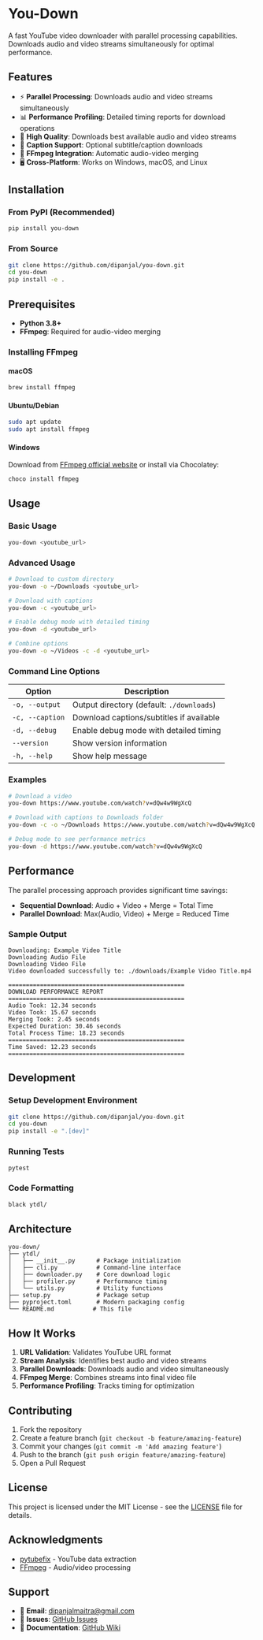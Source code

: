 # You-Down

A fast YouTube video downloader with parallel processing capabilities. Downloads audio and video streams simultaneously for optimal performance.

## Features

- ⚡ **Parallel Processing**: Downloads audio and video streams simultaneously
- 📊 **Performance Profiling**: Detailed timing reports for download operations
- 🎯 **High Quality**: Downloads best available audio and video streams
- 📝 **Caption Support**: Optional subtitle/caption downloads
- 🔧 **FFmpeg Integration**: Automatic audio-video merging
- 🖥️ **Cross-Platform**: Works on Windows, macOS, and Linux

## Installation

### From PyPI (Recommended)

```bash
pip install you-down
```

### From Source

```bash
git clone https://github.com/dipanjal/you-down.git
cd you-down
pip install -e .
```

## Prerequisites

- **Python 3.8+**
- **FFmpeg**: Required for audio-video merging

### Installing FFmpeg

#### macOS
```bash
brew install ffmpeg
```

#### Ubuntu/Debian
```bash
sudo apt update
sudo apt install ffmpeg
```

#### Windows
Download from [FFmpeg official website](https://ffmpeg.org/download.html) or install via Chocolatey:
```bash
choco install ffmpeg
```

## Usage

### Basic Usage

```bash
you-down <youtube_url>
```

### Advanced Usage

```bash
# Download to custom directory
you-down -o ~/Downloads <youtube_url>

# Download with captions
you-down -c <youtube_url>

# Enable debug mode with detailed timing
you-down -d <youtube_url>

# Combine options
you-down -o ~/Videos -c -d <youtube_url>
```

### Command Line Options

| Option | Description |
|--------|-------------|
| `-o, --output` | Output directory (default: `./downloads`) |
| `-c, --caption` | Download captions/subtitles if available |
| `-d, --debug` | Enable debug mode with detailed timing |
| `--version` | Show version information |
| `-h, --help` | Show help message |

### Examples

```bash
# Download a video
you-down https://www.youtube.com/watch?v=dQw4w9WgXcQ

# Download with captions to Downloads folder
you-down -c -o ~/Downloads https://www.youtube.com/watch?v=dQw4w9WgXcQ

# Debug mode to see performance metrics
you-down -d https://www.youtube.com/watch?v=dQw4w9WgXcQ
```

## Performance

The parallel processing approach provides significant time savings:

- **Sequential Download**: Audio + Video + Merge = Total Time
- **Parallel Download**: Max(Audio, Video) + Merge = Reduced Time

### Sample Output

```
Downloading: Example Video Title
Downloading Audio File
Downloading Video File
Video downloaded successfully to: ./downloads/Example Video Title.mp4

==================================================
DOWNLOAD PERFORMANCE REPORT
==================================================
Audio Took: 12.34 seconds
Video Took: 15.67 seconds
Merging Took: 2.45 seconds
Expected Duration: 30.46 seconds
Total Process Time: 18.23 seconds
==================================================
Time Saved: 12.23 seconds
==================================================
```

## Development

### Setup Development Environment

```bash
git clone https://github.com/dipanjal/you-down.git
cd you-down
pip install -e ".[dev]"
```

### Running Tests

```bash
pytest
```

### Code Formatting

```bash
black ytdl/
```

## Architecture

```
you-down/
├── ytdl/
│   ├── __init__.py      # Package initialization
│   ├── cli.py           # Command-line interface
│   ├── downloader.py    # Core download logic
│   ├── profiler.py      # Performance timing
│   └── utils.py         # Utility functions
├── setup.py             # Package setup
├── pyproject.toml       # Modern packaging config
└── README.md           # This file
```

## How It Works

1. **URL Validation**: Validates YouTube URL format
2. **Stream Analysis**: Identifies best audio and video streams
3. **Parallel Downloads**: Downloads audio and video simultaneously
4. **FFmpeg Merge**: Combines streams into final video file
5. **Performance Profiling**: Tracks timing for optimization

## Contributing

1. Fork the repository
2. Create a feature branch (`git checkout -b feature/amazing-feature`)
3. Commit your changes (`git commit -m 'Add amazing feature'`)
4. Push to the branch (`git push origin feature/amazing-feature`)
5. Open a Pull Request

## License

This project is licensed under the MIT License - see the [LICENSE](LICENSE) file for details.

## Acknowledgments

- [pytubefix](https://github.com/pytubefix/pytubefix) - YouTube data extraction
- [FFmpeg](https://ffmpeg.org/) - Audio/video processing

## Support

- 📧 **Email**: dipanjalmaitra@gmail.com
- 🐛 **Issues**: [GitHub Issues](https://github.com/dipanjalmaitra/you-down/issues)
- 📖 **Documentation**: [GitHub Wiki](https://github.com/dipanjalmaitra/you-down/wiki)
